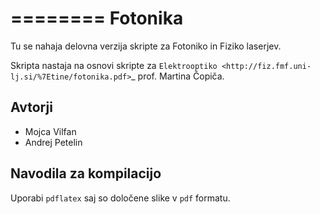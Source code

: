 ========
Fotonika
========

Tu se nahaja delovna verzija skripte za Fotoniko in Fiziko laserjev. 
 
Skripta nastaja na osnovi skripte za `Elektrooptiko <http://fiz.fmf.uni-lj.si/%7Etine/fotonika.pdf>`_ prof. Martina Čopiča.

Avtorji
-------

* Mojca Vilfan
* Andrej Petelin

Navodila za kompilacijo
-----------------------

Uporabi `pdflatex` saj so določene slike v `pdf` formatu.

